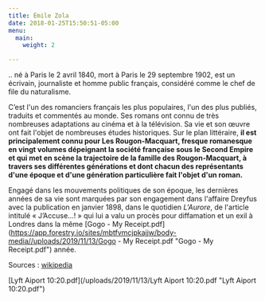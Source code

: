 ```yaml
---
title: Émile Zola
date: 2018-01-25T15:50:51-05:00
menu:
  main:
    weight: 2

---
```

.. né à Paris le 2 avril 1840, mort à Paris le 29 septembre 1902, est un écrivain, journaliste et homme public français, considéré comme le chef de file du naturalisme.

C’est l'un des romanciers français les plus populaires, l'un des plus publiés, traduits et commentés au monde. Ses romans ont connu de très nombreuses adaptations au cinéma et à la télévision. Sa vie et son œuvre ont fait l'objet de nombreuses études historiques. Sur le plan littéraire, **il est principalement connu pour Les Rougon-Macquart, fresque romanesque en vingt volumes dépeignant la société française sous le Second Empire et qui met en scène la trajectoire de la famille des Rougon-Macquart, à travers ses différentes générations et dont chacun des représentants d'une époque et d'une génération particulière fait l'objet d'un roman.**

Engagé dans les mouvements politiques de son époque, les dernières années de sa vie sont marquées par son engagement dans l'affaire Dreyfus avec la publication en janvier 1898, dans le quotidien _L'Aurore_, de l'article intitulé « J’Accuse…! » qui lui a valu un procès pour diffamation et un exil à Londres dans la même [Gogo - My Receipt.pdf](https://app.forestry.io/sites/mbtfvmcjpkajjw/body-media//uploads/2019/11/13/Gogo - My Receipt.pdf "Gogo - My Receipt.pdf") année.

Sources : [wikipedia](http://fr.wikipedia.org/wiki/Zola)

[Lyft Aiport 10:20.pdf](/uploads/2019/11/13/Lyft Aiport 10:20.pdf "Lyft Aiport 10:20.pdf")